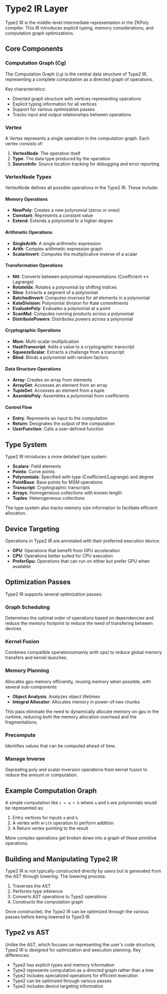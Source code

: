 # Type2 IR Layer

Type2 IR is the middle-level intermediate representation in the ZKPoly compiler. This IR introduces explicit typing, memory considerations, and computation graph optimizations.

## Core Components

### Computation Graph (Cg)

The Computation Graph (`Cg`) is the central data structure of Type2 IR, representing a complete computation as a directed graph of operations.

Key characteristics:
- Directed graph structure with vertices representing operations
- Explicit typing information for all vertices
- Support for various optimization passes
- Tracks input and output relationships between operations

### Vertex

A Vertex represents a single operation in the computation graph. Each vertex consists of:

1. **VertexNode**: The operation itself
2. **Type**: The data type produced by the operation
3. **SourceInfo**: Source location tracking for debugging and error reporting

### VertexNode Types

VertexNode defines all possible operations in the Type2 IR. These include:

#### Memory Operations
- **NewPoly**: Creates a new polynomial (zeros or ones)
- **Constant**: Represents a constant value
- **Extend**: Extends a polynomial to a higher degree

#### Arithmetic Operations
- **SingleArith**: A single arithmetic expression
- **Arith**: Complex arithmetic expression graph
- **ScalarInvert**: Computes the multiplicative inverse of a scalar

#### Transformation Operations
- **Ntt**: Converts between polynomial representations (Coefficient ↔ Lagrange)
- **RotateIdx**: Rotates a polynomial by shifting indices
- **Slice**: Extracts a segment of a polynomial
- **BatchedInvert**: Computes inverses for all elements in a polynomial
- **KateDivision**: Polynomial division for Kate commitments
- **EvaluatePoly**: Evaluates a polynomial at a point
- **ScanMul**: Computes running products across a polynomial
- **DistributePowers**: Distributes powers across a polynomial

#### Cryptographic Operations
- **Msm**: Multi-scalar multiplication
- **HashTranscript**: Adds a value to a cryptographic transcript
- **SqueezeScalar**: Extracts a challenge from a transcript
- **Blind**: Blinds a polynomial with random factors

#### Data Structure Operations
- **Array**: Creates an array from elements
- **ArrayGet**: Accesses an element from an array
- **TupleGet**: Accesses an element from a tuple
- **AssmblePoly**: Assembles a polynomial from coefficients

#### Control Flow
- **Entry**: Represents an input to the computation
- **Return**: Designates the output of the computation
- **UserFunction**: Calls a user-defined function

## Type System

Type2 IR introduces a more detailed type system:

- **Scalars**: Field elements
- **Points**: Curve points
- **Polynomials**: Specified with type (Coefficient/Lagrange) and degree
- **PointBase**: Base points for MSM operations
- **Transcript**: Cryptographic transcripts
- **Arrays**: Homogeneous collections with known length
- **Tuples**: Heterogeneous collections

The type system also tracks memory size information to facilitate efficient allocation.

## Device Targeting

Operations in Type2 IR are annotated with their preferred execution device:
- **GPU**: Operations that benefit from GPU acceleration
- **CPU**: Operations better suited for CPU execution
- **PreferGpu**: Operations that can run on either but prefer GPU when available

## Optimization Passes

Type2 IR supports several optimization passes:

### Graph Scheduling
Determines the optimal order of operations based on dependencies and reduce the memory footprint to reduce the need of transfering between devices

### Kernel Fusion
Combines compatible operations(mainly arith ops) to reduce global memory transfers and kernel launches.

### Memory Planning
Allocates gpu memory efficiently, reusing memory when possible, with several sub-components:
- **Object Analysis**: Analyzes object lifetimes
- **Integral Allocator**: Allocates memory in power-of-two chunks

This pass eliminate the need to dynamically allocate memory on gpu in the runtime, reducing both the memory allocation overhead and the fragmentations.
### Precompute
Identifies values that can be computed ahead of time.

### Manage Inverse
Sepreating poly and scalar inversion operations from kernel fusion to reduce the amount or computation.

## Example Computation Graph

A simple computation like `c = a + b` where `a` and `b` are polynomials would be represented as:

1. Entry vertices for inputs `a` and `b`
2. A vertex with `Arith` operation to perform addition
3. A Return vertex pointing to the result

More complex operations get broken down into a graph of these primitive operations.

## Building and Manipulating Type2 IR

Type2 IR is not typically constructed directly by users but is generated from the AST through lowering. The lowering process:

1. Traverses the AST
2. Performs type inference
3. Converts AST operations to Type2 operations
4. Constructs the computation graph

Once constructed, the Type2 IR can be optimized through the various passes before being lowered to Type3 IR.

## Type2 vs AST

Unlike the AST, which focuses on representing the user's code structure, Type2 IR is designed for optimization and execution planning. Key differences:

- Type2 has explicit types and memory information
- Type2 represents computation as a directed graph rather than a tree
- Type2 includes specialized operations for efficient execution
- Type2 can be optimized through various passes
- Type2 includes device targeting information